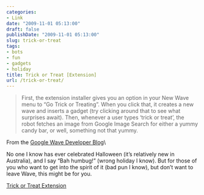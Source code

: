 ```yaml
---
categories:
- Link
date: "2009-11-01 05:13:00"
draft: false
publishDate: "2009-11-01 05:13:00"
slug: trick-or-treat
tags:
- bots
- fun
- gadgets
- holiday
title: Trick or Treat [Extension]
url: /trick-or-treat/
---
```

> First, the extension installer gives you an option in your New Wave
> menu to “Go Trick or Treating”. When you click that, it creates a new
> wave and inserts a gadget (try clicking around that to see what
> surprises await). Then, whenever a user types ‘trick or treat’, the
> robot fetches an image from Google Image Search for either a yummy
> candy bar, or well, something not that yummy.

From the [Google Wave Developer
Blog](http://googlewavedev.blogspot.com/2009/10/happy-hallo-wave-een.html)\

No one I know has ever celebrated Halloween (it’s relatively new in
Australia), and I say “Bah humbug!” (wrong holiday I know). But for
those of you who want to get into the spirit of it (bad pun I know), but
don’t want to leave Wave, this might be for you.

[Trick or Treat
Extension](http://wave-samples-gallery.appspot.com/about_app?app_id=63022)